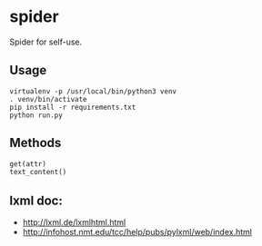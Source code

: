 # spider

Spider for self-use.

## Usage

```
virtualenv -p /usr/local/bin/python3 venv
. venv/bin/activate
pip install -r requirements.txt
python run.py
```

## Methods

```py
get(attr)
text_content()
```

## lxml doc:

* http://lxml.de/lxmlhtml.html
* http://infohost.nmt.edu/tcc/help/pubs/pylxml/web/index.html
